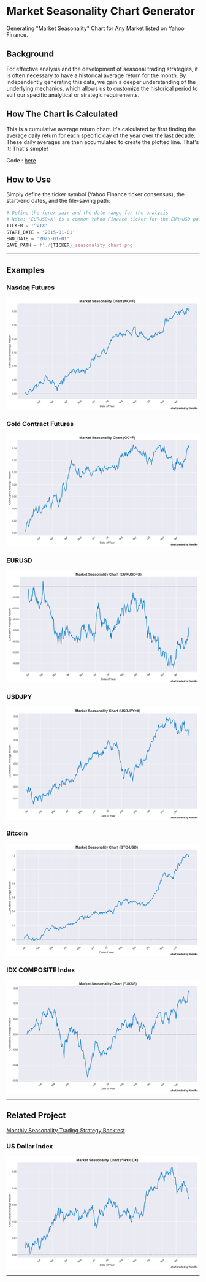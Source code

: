 # Market Seasonality Chart Generator
Generating "Market Seasonality" Chart for Any Market listed on Yahoo Finance.

## Background
For effective analysis and the development of seasonal trading strategies, it is often necessary to have a historical average return for the month. By independently generating this data, we gain a deeper understanding of the underlying mechanics, which allows us to customize the historical period to suit our specific analytical or strategic requirements.

## How The Chart is Calculated
This is a cumulative average return chart. It's calculated by first finding the average daily return for each specific day of the year over the last decade. These daily averages are then accumulated to create the plotted line. That's it! That's simple!

Code : [here](https://github.com/handiko/Market-Seasonality-Chart-Generator/blob/main/JupyterNotebook/Market%20Seasonality.ipynb)

## How to Use
Simply define the ticker symbol (Yahoo Finance ticker consensus), the start-end dates, and the file-saving path:
```python
# Define the forex pair and the date range for the analysis
# Note: 'EURUSD=X' is a common Yahoo Finance ticker for the EUR/USD pair.
TICKER = '^VIX'
START_DATE = '2015-01-01'
END_DATE = '2025-01-01'
SAVE_PATH = f'./{TICKER}_seasonality_chart.png'
```

---
## Examples
### Nasdaq Futures
![](./NQ=F_seasonality_chart.png)


### Gold Contract Futures
![](./GC=F_seasonality_chart.png)


### EURUSD
![](./EURUSD=X_seasonality_chart.png)


### USDJPY
![](./USDJPY=X_seasonality_chart.png)


### Bitcoin
![](./BTC-USD_seasonality_chart.png)


### IDX COMPOSITE Index
![](./^JKSE_seasonality_chart.png)

---

## Related Project
[Monthly Seasonality Trading Strategy Backtest](https://github.com/handiko/Monthly-Seasonality-Trading-Strategy-Backtest/blob/main/README.md)


### US Dollar Index
![](./^NYICDX_seasonality_chart.png)

---
